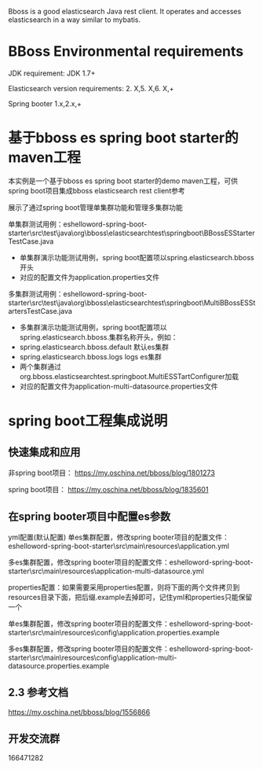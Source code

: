 Bboss is a good elasticsearch Java rest client. It operates and accesses elasticsearch in a way similar to mybatis.

# BBoss Environmental requirements

JDK requirement: JDK 1.7+

Elasticsearch version requirements: 2. X,5. X,6. X,+

Spring booter 1.x,2.x,+
# 基于bboss es spring boot starter的maven工程
本实例是一个基于bboss es spring boot starter的demo maven工程，可供spring boot项目集成bboss elasticsearch rest client参考

展示了通过spring boot管理单集群功能和管理多集群功能

单集群测试用例：eshelloword-spring-boot-starter\src\test\java\org\bboss\elasticsearchtest\springboot\BBossESStarterTestCase.java
 * 单集群演示功能测试用例，spring boot配置项以spring.elasticsearch.bboss开头
 * 对应的配置文件为application.properties文件
 
多集群测试用例：eshelloword-spring-boot-starter\src\test\java\org\bboss\elasticsearchtest\springboot\MultiBBossESStartersTestCase.java
 * 多集群演示功能测试用例，spring boot配置项以spring.elasticsearch.bboss.集群名称开头，例如：
 * spring.elasticsearch.bboss.default 默认es集群
 * spring.elasticsearch.bboss.logs  logs es集群
 * 两个集群通过 org.bboss.elasticsearchtest.springboot.MultiESSTartConfigurer加载
 * 对应的配置文件为application-multi-datasource.properties文件

# spring boot工程集成说明
## 快速集成和应用 
非spring boot项目：
https://my.oschina.net/bboss/blog/1801273 

spring boot项目：
https://my.oschina.net/bboss/blog/1835601


## 在spring booter项目中配置es参数
yml配置(默认配置)
单es集群配置，修改spring booter项目的配置文件：eshelloword-spring-boot-starter\src\main\resources\application.yml

多es集群配置，修改spring booter项目的配置文件：eshelloword-spring-boot-starter\src\main\resources\application-multi-datasource.yml

properties配置：如果需要采用properties配置，则将下面的两个文件拷贝到resources目录下面，把后缀.example去掉即可，记住yml和properties只能保留一个

单es集群配置，修改spring booter项目的配置文件：eshelloword-spring-boot-starter\src\main\resources\config\application.properties.example

多es集群配置，修改spring booter项目的配置文件：eshelloword-spring-boot-starter\src\main\resources\config\application-multi-datasource.properties.example

   
## 2.3 参考文档
https://my.oschina.net/bboss/blog/1556866

## 开发交流群
166471282
  